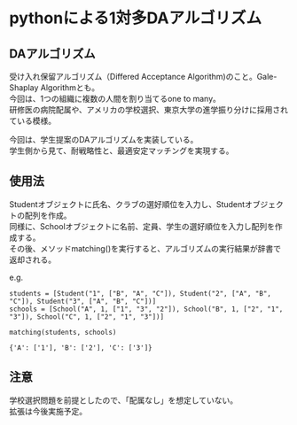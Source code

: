 # pythonによる1対多DAアルゴリズム

## DAアルゴリズム
受け入れ保留アルゴリズム（Differed Acceptance Algorithm)のこと。Gale-Shaplay Algorithmとも。  
今回は、1つの組織に複数の人間を割り当てるone to many。  
研修医の病院配属や、アメリカの学校選択、東京大学の進学振り分けに採用されている模様。  

今回は、学生提案のDAアルゴリズムを実装している。  
学生側から見て、耐戦略性と、最適安定マッチングを実現する。  

## 使用法
Studentオブジェクトに氏名、クラブの選好順位を入力し、Studentオブジェクトの配列を作成。  
同様に、Schoolオブジェクトに名前、定員、学生の選好順位を入力し配列を作成する。  
その後、メソッドmatching()を実行すると、アルゴリズムの実行結果が辞書で返却される。  

e.g.  

```
students = [Student("1", ["B", "A", "C"]), Student("2", ["A", "B", "C"]), Student("3", ["A", "B", "C"])]
schools = [School("A", 1, ["1", "3", "2"]), School("B", 1, ["2", "1", "3"]), School("C", 1, ["2", "1", "3"])]
```

```
matching(students, schools)
```

```
{'A': ['1'], 'B': ['2'], 'C': ['3']}
```

## 注意
学校選択問題を前提としたので、「配属なし」を想定していない。  
拡張は今後実施予定。  

